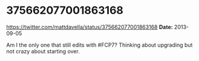 # 375662077001863168
https://twitter.com/mattdavella/status/375662077001863168
**Date:** 2013-09-05

Am I the only one that still edits with #FCP7? Thinking about upgrading but not crazy about starting over.
